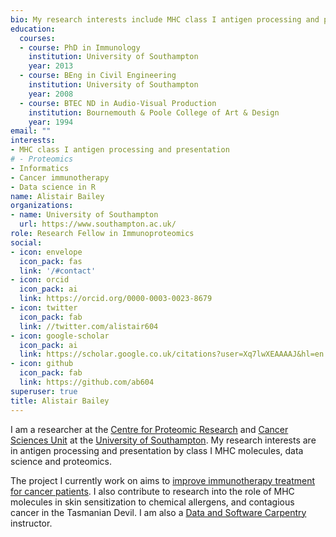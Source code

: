 ```yaml
---
bio: My research interests include MHC class I antigen processing and presentation, data science in R and proteomics
education:
  courses:
  - course: PhD in Immunology
    institution: University of Southampton
    year: 2013
  - course: BEng in Civil Engineering
    institution: University of Southampton
    year: 2008
  - course: BTEC ND in Audio-Visual Production
    institution: Bournemouth & Poole College of Art & Design
    year: 1994
email: ""
interests:
- MHC class I antigen processing and presentation
# - Proteomics
- Informatics
- Cancer immunotherapy
- Data science in R
name: Alistair Bailey
organizations:
- name: University of Southampton
  url: https://www.southampton.ac.uk/
role: Research Fellow in Immunoproteomics
social:
- icon: envelope
  icon_pack: fas
  link: '/#contact'
- icon: orcid
  icon_pack: ai
  link: https://orcid.org/0000-0003-0023-8679
- icon: twitter
  icon_pack: fab
  link: //twitter.com/alistair604
- icon: google-scholar
  icon_pack: ai
  link: https://scholar.google.co.uk/citations?user=Xq7lwXEAAAAJ&hl=en
- icon: github
  icon_pack: fab
  link: https://github.com/ab604
superuser: true
title: Alistair Bailey
---
```


I am a researcher at the [Centre for Proteomic Research](http://www.proteome.soton.ac.uk/) and [Cancer Sciences Unit](https://www.southampton.ac.uk/medicine/research/themes/cancer-sciences.page) at the 
[University of Southampton](https://www.soton.ac.uk). My research interests are 
in antigen processing and presentation by class I MHC molecules, data science 
and proteomics.

The project I currently work on aims to [improve immunotherapy treatment for cancer patients](https://www.cancerresearchuk.org/funding-for-researchers/accelerator-award/portfolio-funded-projects-outputs). I also contribute to research into the role of MHC molecules in skin sensitization to chemical allergens, and contagious cancer in the
Tasmanian Devil. I am also a [Data and Software Carpentry](https://carpentries.org/) instructor. 
